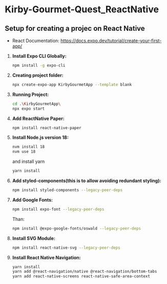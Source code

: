 # Kirby-Gourmet-Quest_ReactNative


## Setup for creating a projec on React Native
- React Documentation: https://docs.expo.dev/tutorial/create-your-first-app/

1. **Install Expo CLI Globally:**
   ```bash
   npm install -g expo-cli
   ```

2. **Creating project folder:**
   ```bash
   npx create-expo-app KirbyGourmetApp --template blank
   ```

3. **Running Project:**
   ```bash
   cd .\KirbyGourmetApp\
   npx expo start
   ```

3. **Add ReactNative Paper:**
   ```bash
   npm install react-native-paper
   ```
   
4. **Install Node.js version 18:**
   ```bash
   nvm install 18
   nvm use 18
   ```

   and install yarn
   ```bash
   yarn install
   ```
   
6. **Add styled-components(this is to allow avoiding redundant styling):**
   ```bash
   npm install styled-components --legacy-peer-deps
   ```
7. **Add Google Fonts:**
   ```bash
   npm install expo-font --legacy-peer-deps
   ```
   Than:
   ```bash
   npm install @expo-google-fonts/oswald --legacy-peer-deps
   ```
8. **Install SVG Module:**
   ```bash
   npm install react-native-svg --legacy-peer-deps
   ```

9. **Install React Native Navigation:**
   ```bash
   yarn install
   yarn add @react-navigation/native @react-navigation/bottom-tabs
   yarn add react-native-screens react-native-safe-area-context
   ```
   


